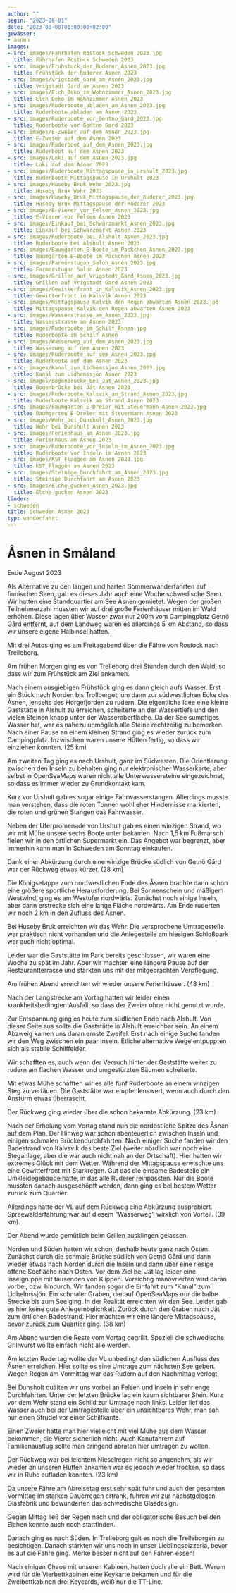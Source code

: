 ```yaml
---
author: ""
begin: "2023-08-01"
date: "2023-08-08T01:00:00+02:00"
gewässer:
- asnen
images:
- src: images/Fahrhafen_Rostock_Schweden_2023.jpg
  title: Fährhafen Rostock Schweden 2023
- src: images/Fruhstuck_der_Ruderer_Asnen_2023.jpg
  title: Frühstück der Ruderer Asnen 2023
- src: images/Vrigstadt_Gard_am_Asnen_2023.jpg
  title: Vrigstadt Gard am Asnen 2023
- src: images/Elch_Deko_im_Wohnzimmer_Asnen_2023.jpg
  title: Elch Deko im Wohnzimmer Asnen 2023
- src: images/Ruderboote_abladen_am_Asnen_2023.jpg
  title: Ruderboote abladen am Asnen 2023
- src: images/Ruderboote_vor_Gentno_Gard_2023.jpg
  title: Ruderboote vor Gentno Gard 2023
- src: images/E-Zweier_auf_dem_Asnen_2023.jpg
  title: E-Zweier auf dem Asnen 2023
- src: images/Ruderboot_auf_dem_Asnen_2023.jpg
  title: Ruderboot auf dem Asnen 2023
- src: images/Loki_auf_dem_Asnen_2023.jpg
  title: Loki auf dem Asnen 2023
- src: images/Ruderboote_Mittagspause_in_Urshult_2023.jpg
  title: Ruderboote Mittagspause in Urshult 2023
- src: images/Huseby_Bruk_Wehr_2023.jpg
  title: Huseby Bruk Wehr 2023
- src: images/Huseby_Bruk_Mittagspause_der_Ruderer_2023.jpg
  title: Huseby Bruk Mittagspause der Ruderer 2023
- src: images/E-Vierer_vor_Felsen_Asnen_2023.jpg
  title: E-Vierer vor Felsen Asnen 2023
- src: images/Einkauf_bei_Schwarzmarkt_Asnen_2023.jpg
  title: Einkauf bei Schwarzmarkt Asnen 2023
- src: images/Ruderboote_bei_Alshult_Asnen_2023.jpg
  title: Ruderboote bei Alshult Asnen 2023
- src: images/Baumgarten_E-Boote_im_Packchen_Asnen_2023.jpg
  title: Baumgarten E-Boote im Päckchen Asnen 2023
- src: images/Farmorstugan_Salon_Asnen_2023.jpg
  title: Farmorstugan Salon Asnen 2023
- src: images/Grillen_auf_Vrigstadt_Gard_Asnen_2023.jpg
  title: Grillen auf Vrigstadt Gard Asnen 2023
- src: images/Gewitterfront_in_Kalsvik_Asnen_2023.jpg
  title: Gewitterfront in Kalsvik Asnen 2023
- src: images/Mittagspause_Kalvik_den_Regen_abwarten_Asnen_2023.jpg
  title: Mittagspause Kalvik den Regen abwarten Asnen 2023
- src: images/Wasserstrasse_am_Asnen_2023.jpg
  title: Wasserstrasse am Asnen 2023
- src: images/Ruderboote_im_Schilf_Asnen.jpg
  title: Ruderboote im Schilf Asnen
- src: images/Wasserweg_auf_dem_Asnen_2023.jpg
  title: Wasserweg auf dem Asnen 2023
- src: images/Ruderboote_auf_dem_Asnen_2023.jpg
  title: Ruderboote auf dem Asnen 2023
- src: images/Kanal_zum_Lidhemssjon_Asnen_2023.jpg
  title: Kanal zum Lidhemssjön Asnen 2023
- src: images/Bogenbrucke_bei_Jat_Asnen_2023.jpg
  title: Bogenbrücke bei Jät Asnen 2023
- src: images/Ruderboote_Kalsvik_am_Strand_Asnen_2023.jpg
  title: Ruderboote Kalsvik am Strand Asnen 2023
- src: images/Baumgarten_E-Dreier_mit_Steuermann_Asnen_2023.jpg
  title: Baumgarten E-Dreier mit Steuermann Asnen 2023
- src: images/Wehr_bei_Dunshult_Asnen_2023.jpg
  title: Wehr bei Dunshult Asnen 2023
- src: images/Ferienhaus_am_Asnen_2023.jpg
  title: Ferienhaus am Asnen 2023
- src: images/Ruderboote_vor_Inseln_im_Asnen_2023.jpg
  title: Ruderboote vor Inseln im Asnen 2023
- src: images/KST_Flaggen_am_Asnen_2023.jpg
  title: KST Flaggen am Asnen 2023
- src: images/Steinige_Durchfahrt_am_Asnen_2023.jpg
  title: Steinige Durchfahrt am Asnen 2023
- src: images/Elche_gucken_Asnen_2023.jpg
  title: Elche gucken Asnen 2023
länder:
- schweden
title: Schweden Asnen 2023
typ: wanderfahrt
---
```



# Åsnen in Småland


Ende August 2023

Als Alternative zu den langen und harten Sommerwanderfahrten auf finnischen Seen, gab es dieses Jahr auch eine Woche schwedische Seen. Wir hatten eine Standquartier am See Åsnen gemietet. Wegen der großen Teilnehmerzahl mussten wir auf drei große Ferienhäuser mitten im Wald erhöhen. Diese lagen über Wasser zwar nur 200m vom Campingplatz Getnö Gård entfernt, auf dem Landweg waren es allerdings 5 km Abstand, so dass wir unsere eigene Halbinsel hatten.

Mit drei Autos ging es am Freitagabend über die Fähre von Rostock nach Trelleborg.

Am frühen Morgen ging es von Trelleborg drei Stunden durch den Wald, so dass wir zum Frühstück am Ziel ankamen.

Nach einem ausgiebigen Frühstück ging es dann gleich aufs Wasser. Erst ein Stück nach Norden bis Trollberget, um dann zur südwestlichen Ecke des Åsnen, jenseits des Horgefjorden zu rudern. Die eigentliche Idee eine kleine Gaststätte in Alshult zu erreichen, scheiterte an der Wassertiefe und den vielen Steinen knapp unter der Wasseroberfläche. Da der See sumpfiges Wasser hat, war es nahezu unmöglich alle Steine rechtzeitig zu bemerken. Nach einer Pause an einem kleinen Strand ging es wieder zurück zum Campingplatz. Inzwischen waren unsere Hütten fertig, so dass wir einziehen konnten. (25 km)

Am zweiten Tag ging es nach Urshult, ganz im Südwesten. Die Orientierung zwischen den Inseln zu behalten ging nur elektronischer Wasserkarte, aber selbst in OpenSeaMaps waren nicht alle Unterwassersteine eingezeichnet, so dass es immer wieder zu Grundkontakt kam.

Kurz vor Urshult gab es sogar einige Fahrwasserstangen. Allerdings musste man verstehen, dass die roten Tonnen wohl eher Hindernisse markierten, die roten und grünen Stangen das Fahrwasser.

Neben der Uferpromenade von Urshult gab es einen winzigen Strand, wo wir mit Mühe unsere sechs Boote unter bekamen. Nach 1,5 km Fußmarsch fielen wir in den örtlichen Supermarkt ein. Das Angebot war begrenzt, aber immerhin kann man in Schweden am Sonntag einkaufen.

Dank einer Abkürzung durch eine winzige Brücke südlich von Getnö Gård war der Rückweg etwas kürzer. (28 km)

Die Königsetappe zum nordwestlichen Ende des Åsnen brachte dann schon eine größere sportliche Herausforderung. Bei Sonnenschein und mäßigem Westwind, ging es am Westufer nordwärts. Zunächst noch einige Inseln, aber dann erstrecke sich eine lange Fläche nordwärts. Am Ende ruderten wir noch 2 km in den Zufluss des Åsnen.

Bei Huseby Bruk erreichten wir das Wehr. Die versprochene Umtragestelle war praktisch nicht vorhanden und die Anlegestelle am hiesigen Schloßpark war auch nicht optimal.

Leider war die Gaststätte im Park bereits geschlossen, wir waren eine Woche zu spät im Jahr. Aber wir machten eine längere Pause auf der Restaurantterrasse und stärkten uns mit der mitgebrachten Verpflegung.

Am frühen Abend erreichten wir wieder unsere Ferienhäuser. (48 km)

Nach der Langstrecke am Vortag hatten wir leider einen krankheitsbedingten Ausfall, so dass der Zweier ohne nicht genutzt wurde.

Zur Entspannung ging es heute zum südlichen Ende nach Alshult. Von dieser Seite aus sollte die Gaststätte in Alshult erreichbar sein. An einem Abzweig kamen uns daran ernste Zweifel. Erst nach einige Suche fanden wir den Weg zwischen ein paar Inseln. Etliche alternative Wege entpuppten sich als stabile Schilffelder.

Wir schafften es, auch wenn der Versuch hinter der Gaststätte weiter zu rudern am flachen Wasser und umgestürzten Bäumen scheiterte.

Mit etwas Mühe schafften wir es alle fünf Ruderboote an einem winzigen Steg zu vertäuen. Die Gaststätte war empfehlenswert, wenn auch durch den Ansturm etwas überrascht.

Der Rückweg ging wieder über die schon bekannte Abkürzung. (23 km)

Nach der Erholung vom Vortag stand nun die nordöstliche Spitze des Åsnen auf dem Plan. Der Hinweg war schon abenteuerlich zwischen Inseln und einigen schmalen Brückendurchfahrten. Nach einiger Suche fanden wir den Badestrand von Kalvsvik das beste Ziel (weiter nördlich war noch eine Steganlage, aber die war auch nicht nah an der Ortschaft). Hier hatten wir extremes Glück mit dem Wetter. Während der Mittagspause erwischte uns eine Gewitterfront mit Starkregen. Gut das die einsame Badestelle ein Umkleidegebäude hatte, in das alle Ruderer reinpassten. Nur die Boote mussten danach ausgeschöpft werden, dann ging es bei bestem Wetter zurück zum Quartier.

Allerdings hatte der VL auf dem Rückweg eine Abkürzung ausprobiert. Spreewalderfahrung war auf diesem “Wasserweg” wirklich von Vorteil. (39 km).

Der Abend wurde gemütlich beim Grillen ausklingen gelassen.

Norden und Süden hatten wir schon, deshalb heute ganz nach Osten. Zunächst durch die schmale Brücke südlich von Getnö Gård und dann wieder etwas nach Norden durch die Inseln und dann über eine riesige offene Seefläche nach Osten. Vor dem Ziel bei Jät lag leider eine Inselgruppe mit tausenden von Klippen. Vorsichtig manövrierten wird daran vorbei, bzw. hindurch. Wir fanden sogar die Einfahrt zum “Kanal” zum Lidhelmssjön. Ein schmaler Graben, der auf OpenSeaMaps nur die halbe Strecke bis zum See ging. In der Realität erreichten wir den See. Leider gab es hier keine gute Anlegemöglichkeit. Zurück durch den Graben nach Jät zum örtlichen Badestrand. Hier machten wir eine längere Mittagspause, bevor zurück zum Quartier ging. (38 km)

Am Abend wurden die Reste vom Vortag gegrillt. Speziell die schwedische Grillwurst wollte einfach nicht alle werden.

Am letzten Rudertag wollte der VL unbedingt den südlichen Ausfluss des Åsnen erreichen. Hier sollte es eine Umtrage zum nächsten See geben. Wegen Regen am Vormittag war das Rudern auf den Nachmittag verlegt.

Bei Dunsholt quälten wir uns vorbei an Felsen und Inseln in sehr enge Durchfahrten. Unter der letzten Brücke lag ein kaum sichtbarer Stein. Kurz vor dem Wehr stand ein Schild zur Umtrage nach links. Leider lief das Wasser auch bei der Umtragestelle über ein unsichtbares Wehr, man sah nur einen Strudel vor einer Schilfkante.

Einen Zweier hätte man hier vielleicht mit viel Mühe aus dem Wasser bekommen, die Vierer sicherlich nicht. Auch Kanufahrern auf Familienausflug sollte man dringend abraten hier umtragen zu wollen.

Der Rückweg war bei leichtem Nieselregen nicht so angenehm, als wir wieder an unseren Hütten ankamen war es jedoch wieder trocken, so dass wir in Ruhe aufladen konnten. (23 km)

Da unsere Fähre am Abreisetag erst sehr spät fuhr und auch der gesamten Vormittag im starken Dauerregen ertrank, fuhren wir zur nächstgelegen Glasfabrik und bewunderten das schwedische Glasdesign.

Gegen Mittag ließ der Regen nach und der obligatorische Besuch bei den Elchen konnte auch noch stattfinden.

Danach ging es nach Süden. In Trelleborg galt es noch die Trelleborgen zu besichtigen. Danach stärkten wir uns noch in unser Lieblingspizzeria, bevor es auf die Fähre ging. Merke besser nicht auf den Fähren essen!

Nach einigen Chaos mit unseren Kabinen, hatten doch alle ein Bett. Warum wird für die Vierbettkabinen eine Keykarte bekamen und für die Zweibettkabinen drei Keycards, weiß nur die TT-Line.
